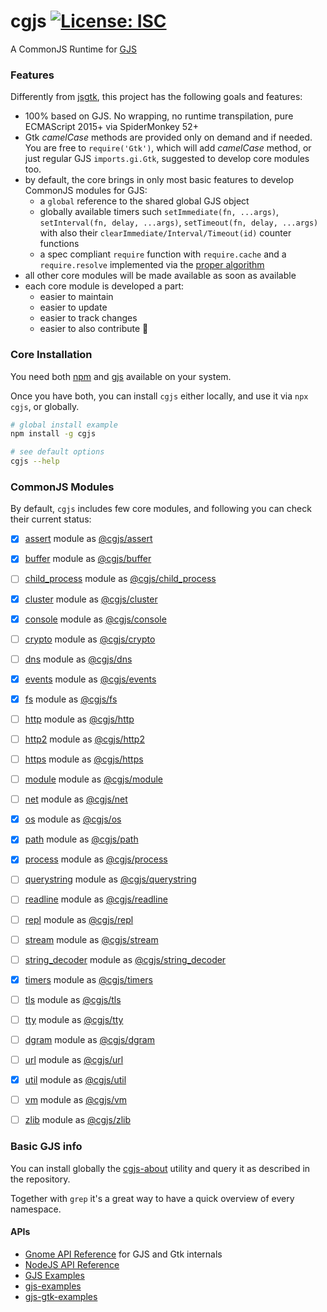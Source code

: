 # cgjs [![License: ISC](https://img.shields.io/badge/License-ISC-yellow.svg)](https://opensource.org/licenses/ISC)

A CommonJS Runtime for [GJS](https://gitlab.gnome.org/GNOME/gjs/wikis/Home)

### Features

Differently from [jsgtk](https://github.com/WebReflection/jsgtk), this project has the following goals and features:

  * 100% based on GJS. No wrapping, no runtime transpilation, pure ECMAScript 2015+ via SpiderMonkey 52+
  * Gtk _camelCase_ methods are provided only on demand and if needed. You are free to `require('Gtk')`, which will add _camelCase_ method, or just regular GJS `imports.gi.Gtk`, suggested to develop core modules too.
  * by default, the core brings in only most basic features to develop CommonJS modules for GJS:
    * a `global` reference to the shared global GJS object
    * globally available timers such `setImmediate(fn, ...args)`, `setInterval(fn, delay, ...args)`, `setTimeout(fn, delay, ...args)` with also their `clearImmediate/Interval/Timeout(id)` counter functions
    * a spec compliant `require` function with `require.cache` and a `require.resolve` implemented via the [proper algorithm](https://nodejs.org/api/modules.html#modules_all_together)
  * all other core modules will be made available as soon as available
  * each core module is developed a part:
    * easier to maintain
    * easier to update
    * easier to track changes
    * easier to also contribute 🎉

### Core Installation

You need both [npm](https://www.npmjs.com) and [gjs](https://wiki.gnome.org/Projects/Gjs) available on your system.

Once you have both, you can install `cgjs` either locally, and use it via `npx cgjs`, or globally.

```sh
# global install example
npm install -g cgjs

# see default options
cgjs --help
```

### CommonJS Modules

By default, `cgjs` includes few core modules, and following you can check their current status:

  - [x] [assert](https://nodejs.org/api/assert.html) module as [@cgjs/assert](https://github.com/cgjs/cgjs/tree/master/packages/assert)
  - [x] [buffer](https://nodejs.org/api/buffer.html) module as [@cgjs/buffer](https://github.com/cgjs/cgjs/tree/master/packages/buffer)
  - [ ] [child_process](https://nodejs.org/api/child_process.html) module as [@cgjs/child_process](https://github.com/cgjs/cgjs/tree/master/packages/child_process)
  - [x] [cluster](https://nodejs.org/api/cluster.html) module as [@cgjs/cluster](https://github.com/cgjs/cgjs/tree/master/packages/cluster)
  - [x] [console](https://nodejs.org/api/console.html) module as [@cgjs/console](https://github.com/cgjs/cgjs/tree/master/packages/console)
  - [ ] [crypto](https://nodejs.org/api/crypto.html) module as [@cgjs/crypto](https://github.com/cgjs/cgjs/tree/master/packages/crypto)
  - [ ] [dns](https://nodejs.org/api/dns.html) module as [@cgjs/dns](https://github.com/cgjs/cgjs/tree/master/packages/dns)
  - [x] [events](https://nodejs.org/api/events.html) module as [@cgjs/events](https://github.com/cgjs/cgjs/tree/master/packages/events)
  - [x] [fs](https://nodejs.org/api/fs.html) module as [@cgjs/fs](https://github.com/cgjs/cgjs/tree/master/packages/fs)
  - [ ] [http](https://nodejs.org/api/http.html) module as [@cgjs/http](https://github.com/cgjs/cgjs/tree/master/packages/http)
  - [ ] [http2](https://nodejs.org/api/http2.html) module as [@cgjs/http2](https://github.com/cgjs/cgjs/tree/master/packages/http2)
  - [ ] [https](https://nodejs.org/api/https.html) module as [@cgjs/https](https://github.com/cgjs/cgjs/tree/master/packages/https)
  - [ ] [module](https://nodejs.org/api/module.html) module as [@cgjs/module](https://github.com/cgjs/cgjs/tree/master/packages/module)
  - [ ] [net](https://nodejs.org/api/net.html) module as [@cgjs/net](https://github.com/cgjs/cgjs/tree/master/packages/net)
  - [x] [os](https://nodejs.org/api/os.html) module as [@cgjs/os](https://github.com/cgjs/cgjs/tree/master/packages/os)
  - [x] [path](https://nodejs.org/api/path.html) module as [@cgjs/path](https://github.com/cgjs/cgjs/tree/master/packages/path)
  - [x] [process](https://nodejs.org/api/process.html) module as [@cgjs/process](https://github.com/cgjs/cgjs/tree/master/packages/process)
  - [ ] [querystring](https://nodejs.org/api/querystring.html) module as [@cgjs/querystring](https://github.com/cgjs/cgjs/tree/master/packages/querystring)
  - [ ] [readline](https://nodejs.org/api/readline.html) module as [@cgjs/readline](https://github.com/cgjs/cgjs/tree/master/packages/readline)
  - [ ] [repl](https://nodejs.org/api/repl.html) module as [@cgjs/repl](https://github.com/cgjs/cgjs/tree/master/packages/repl)
  - [ ] [stream](https://nodejs.org/api/stream.html) module as [@cgjs/stream](https://github.com/cgjs/cgjs/tree/master/packages/stream)
  - [ ] [string_decoder](https://nodejs.org/api/string_decoder.html) module as [@cgjs/string_decoder](https://github.com/cgjs/cgjs/tree/master/packages/string_decoder)
  - [x] [timers](https://nodejs.org/api/timers.html) module as [@cgjs/timers](https://github.com/cgjs/cgjs/tree/master/packages/timers)
  - [ ] [tls](https://nodejs.org/api/tls.html) module as [@cgjs/tls](https://github.com/cgjs/cgjs/tree/master/packages/tls)
  - [ ] [tty](https://nodejs.org/api/tty.html) module as [@cgjs/tty](https://github.com/cgjs/cgjs/tree/master/packages/tty)
  - [ ] [dgram](https://nodejs.org/api/dgram.html) module as [@cgjs/dgram](https://github.com/cgjs/cgjs/tree/master/packages/dgram)
  - [ ] [url](https://nodejs.org/api/url.html) module as [@cgjs/url](https://github.com/cgjs/cgjs/tree/master/packages/url)
  - [x] [util](https://nodejs.org/api/util.html) module as [@cgjs/util](https://github.com/cgjs/cgjs/tree/master/packages/util)
  - [ ] [vm](https://nodejs.org/api/vm.html) module as [@cgjs/vm](https://github.com/cgjs/cgjs/tree/master/packages/vm)
  - [ ] [zlib](https://nodejs.org/api/zlib.html) module as [@cgjs/zlib](https://github.com/cgjs/cgjs/tree/master/packages/zlib)


### Basic GJS info

You can install globally the [cgjs-about](https://github.com/cgjs/cgjs-about) utility and query it as described in the repository.

Together with `grep` it's a great way to have a quick overview of every namespace.

#### APIs

  * [Gnome API Reference](https://developer.gnome.org/references) for GJS and Gtk internals
  * [NodeJS API Reference](https://nodejs.org/api/documentation.html)
  * [GJS Examples](https://gitlab.gnome.org/GNOME/gjs/tree/master/examples)
  * [gjs-examples](https://github.com/optimisme/gjs-examples)
  * [gjs-gtk-examples](https://github.com/Programmica/gjs-gtk-examples)